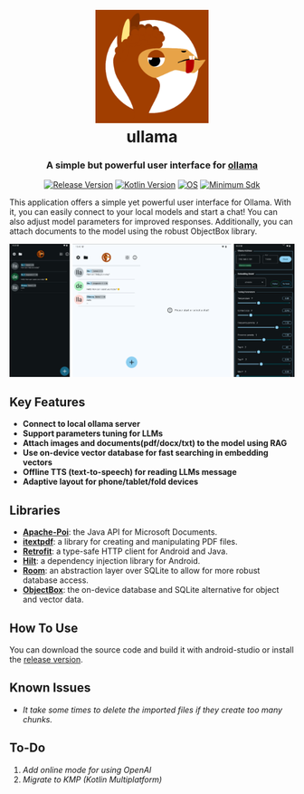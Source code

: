 <h1 align="center">
  <br>
  <a href="https://github.com/mu54omd/u-llama/"><img src="https://github.com/mu54omd/u-llama/blob/master/app/src/main/ic_launcher-playstore.png" alt="ullama" width="200"></a>
  <br>
  ullama
  <br>
</h1>

<h3 align="center"> A simple but powerful user interface for <a href="https://ollama.com">ollama</a></h3>

<p align="center">
  <a href="https://github.com/mu54omd/u-llama/releases/tag/v1.0.35"><img src="https://img.shields.io/badge/release-v1.0.35-green" alt="Release Version"></a>
  <a href="https://kotlinlang.org/docs/whatsnew2020.html"><img src="https://img.shields.io/badge/Kotlin-v2.0.20-red" alt="Kotlin Version"></a>
  <a href=""><img src="https://img.shields.io/badge/OS-Android-orange" alt="OS"></a>
  <a href="https://developer.android.com/tools/releases/platforms#8.0"><img src="https://img.shields.io/badge/minSdk-26-blue" alt="Minimum Sdk"></a>
</p>


<p>This application offers a simple yet powerful user interface for Ollama. With it, you can easily connect to your local models and start a chat! You can also adjust model parameters for improved responses. Additionally, you can attach documents to the model using the robust ObjectBox library. </p>


<p align="center">
    <img src="https://github.com/mu54omd/u-llama/blob/master/app/src/main/res/raw/image1.png" alt="ullama picture">
</p>


## Key Features
* **Connect to local ollama server**
* **Support parameters tuning for LLMs**
* **Attach images and documents(pdf/docx/txt) to the model using RAG**
* **Use on-device vector database for fast searching in embedding vectors**
* **Offline TTS (text-to-speech) for reading LLMs message**
* **Adaptive layout for phone/tablet/fold devices**

## Libraries
* **[Apache-Poi](https://poi.apache.org)**: the Java API for Microsoft Documents.
* **[itextpdf](https://itextpdf.com)**: a library for creating and manipulating PDF files.
* **[Retrofit](https://square.github.io/retrofit/)**: a type-safe HTTP client for Android and Java.
* **[Hilt](https://dagger.dev/hilt/)**: a dependency injection library for Android.
* **[Room](https://developer.android.com/jetpack/androidx/releases/room#2.7.0)**: an abstraction layer over SQLite to allow for more robust database access.
* **[ObjectBox](https://objectbox.io)**: the on-device database and SQLite alternative for object and vector data.


## How To Use
You can download the source code and build it with android-studio or install the [release version](https://github.com/mu54omd/u-llama/releases/tag/v1.0.35).

## Known Issues
* _It take some times to delete the imported files if they create too many chunks._ 

## To-Do
1. _Add online mode for using OpenAI_
2. _Migrate to KMP (Kotlin Multiplatform)_



